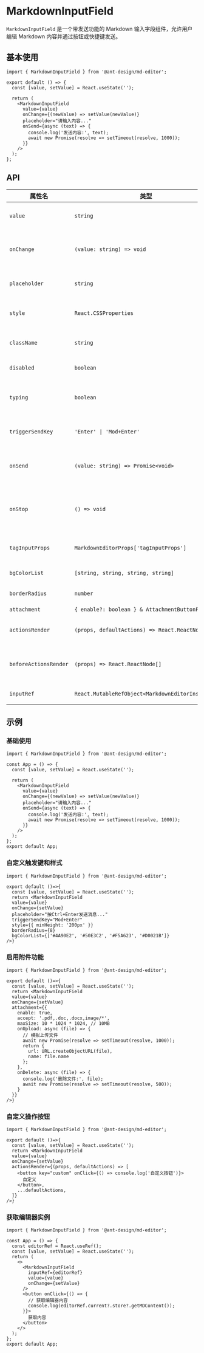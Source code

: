 # MarkdownInputField

`MarkdownInputField` 是一个带发送功能的 Markdown 输入字段组件，允许用户编辑 Markdown 内容并通过按钮或快捷键发送。

## 基本使用

```tsx
import { MarkdownInputField } from '@ant-design/md-editor';

export default () => {
  const [value, setValue] = React.useState('');
  
  return (
    <MarkdownInputField
      value={value}
      onChange={(newValue) => setValue(newValue)}
      placeholder="请输入内容..."
      onSend={async (text) => {
        console.log('发送内容:', text);
        await new Promise(resolve => setTimeout(resolve, 1000));
      }}
    />
  );
};
```

## API

| 属性名 | 类型 | 默认值 | 描述 |
| ------ | ---- | ------ | ---- |
| `value` | `string` | - | 当前的 markdown 文本值 |
| `onChange` | `(value: string) => void` | - | 当输入值改变时触发的回调函数 |
| `placeholder` | `string` | - | 输入字段的占位文本 |
| `style` | `React.CSSProperties` | - | 应用于输入字段的内联样式 |
| `className` | `string` | - | 应用于输入字段的 CSS 类名 |
| `disabled` | `boolean` | - | 是否禁用输入字段 |
| `typing` | `boolean` | - | 用户是否正在输入的状态标志 |
| `triggerSendKey` | `'Enter' \| 'Mod+Enter'` | `'Enter'` | 触发发送操作的键盘快捷键 |
| `onSend` | `(value: string) => Promise<void>` | - | 当内容发送时触发的异步回调函数 |
| `onStop` | `() => void` | - | 正在输入中时点击发送按钮的回调函数 |
| `tagInputProps` | `MarkdownEditorProps['tagInputProps']` | - | 标签输入的相关属性 |
| `bgColorList` | `[string, string, string, string]` | - | 背景颜色列表 |
| `borderRadius` | `number` | `12` | 边框圆角大小 |
| `attachment` | `{ enable?: boolean } & AttachmentButtonProps` | - | 附件配置 |
| `actionsRender` | `(props, defaultActions) => React.ReactNode[]` | - | 自定义渲染操作按钮的函数 |
| `beforeActionsRender` | `(props) => React.ReactNode[]` | - | 自定义渲染操作按钮前内容的函数 |
| `inputRef` | `React.MutableRefObject<MarkdownEditorInstance>` | - | 输入框引用 |

## 示例

### 基础使用

```tsx
import { MarkdownInputField } from '@ant-design/md-editor';

const App = () => {
  const [value, setValue] = React.useState('');
  
  return (
    <MarkdownInputField
      value={value}
      onChange={(newValue) => setValue(newValue)}
      placeholder="请输入内容..."
      onSend={async (text) => {
        console.log('发送内容:', text);
        await new Promise(resolve => setTimeout(resolve, 1000));
      }}
    />
  );
};
export default App;
```

### 自定义触发键和样式

```tsx
import { MarkdownInputField } from '@ant-design/md-editor';

export default ()=>{
  const [value, setValue] = React.useState('');
  return <MarkdownInputField
  value={value}
  onChange={setValue}
  placeholder="按Ctrl+Enter发送消息..."
  triggerSendKey="Mod+Enter"
  style={{ minHeight: '200px' }}
  borderRadius={8}
  bgColorList={['#4A90E2', '#50E3C2', '#F5A623', '#D0021B']}
/>}
```

### 启用附件功能

```tsx
import { MarkdownInputField } from '@ant-design/md-editor';

export default ()=>{ 
  const [value, setValue] = React.useState('');
  return <MarkdownInputField
  value={value}
  onChange={setValue}
  attachment={{
    enable: true,
    accept: '.pdf,.doc,.docx,image/*',
    maxSize: 10 * 1024 * 1024, // 10MB
    onUpload: async (file) => {
      // 模拟上传文件
      await new Promise(resolve => setTimeout(resolve, 1000));
      return { 
        url: URL.createObjectURL(file),
        name: file.name
      };
    },
    onDelete: async (file) => {
      console.log('删除文件:', file);
      await new Promise(resolve => setTimeout(resolve, 500));
    }
  }}
/>}
```

### 自定义操作按钮

```tsx
import { MarkdownInputField } from '@ant-design/md-editor';

export default ()=>{
  const [value, setValue] = React.useState('');
  return <MarkdownInputField
  value={value}
  onChange={setValue}
  actionsRender={(props, defaultActions) => [
    <button key="custom" onClick={() => console.log('自定义按钮')}>
      自定义
    </button>,
    ...defaultActions,
  ]}
/>}
```

### 获取编辑器实例

```tsx
import { MarkdownInputField } from '@ant-design/md-editor';

const App = () => {
  const editorRef = React.useRef();
  const [value, setValue] = React.useState('');
  return (
    <>
      <MarkdownInputField
        inputRef={editorRef}
        value={value}
        onChange={setValue}
      />
      <button onClick={() => {
        // 获取编辑器内容
        console.log(editorRef.current?.store?.getMDContent());
      }}>
        获取内容
      </button>
    </>
  );
};
export default App;
``` 